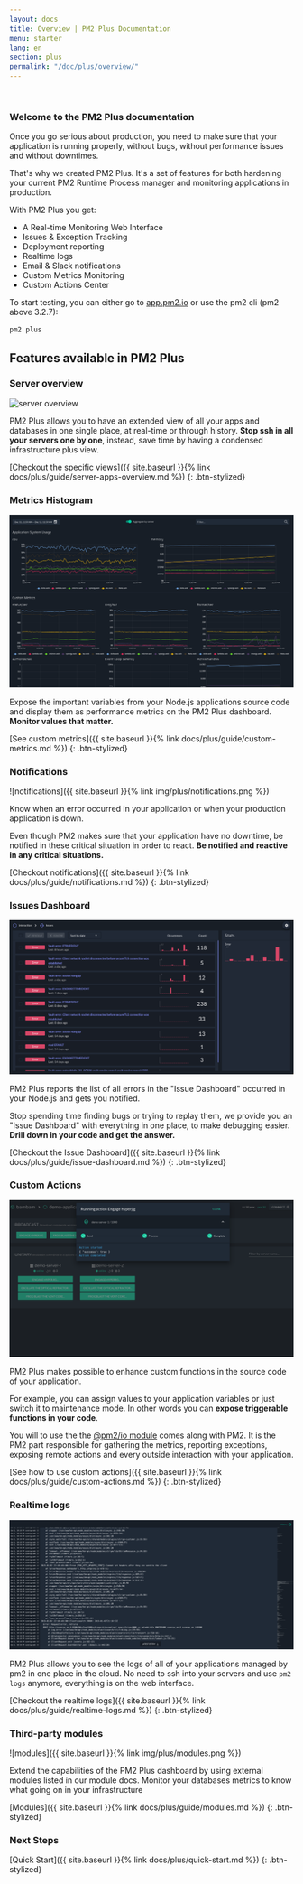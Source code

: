 ```yaml
---
layout: docs
title: Overview | PM2 Plus Documentation
menu: starter
lang: en
section: plus
permalink: "/doc/plus/overview/"
---
```

<br/>
<h3>Welcome to the <b>PM2 Plus</b> documentation</h3>

Once you go serious about production, you need to make sure that your application is running properly, without bugs, without performance issues and without downtimes.

That's why we created PM2 Plus. It's a set of features for both hardening your current PM2 Runtime Process manager and monitoring applications in production.

With PM2 Plus you get:

- A Real-time Monitoring Web Interface
- Issues & Exception Tracking
- Deployment reporting
- Realtime logs
- Email & Slack notifications
- Custom Metrics Monitoring
- Custom Actions Center

To start testing, you can either go to [app.pm2.io](https://app.pm2.io) or use the pm2 cli (pm2 above 3.2.7):

```bash
pm2 plus
```

## Features available in PM2 Plus

### Server overview

![server overview](https://cdn.jsdelivr.net/gh/keymetrics/branding/screenshots/plus/overview/server_overview.png)

PM2 Plus allows you to have an extended view of all your apps and databases in one single place, at real-time or through history. **Stop ssh in all your servers one by one**, instead, save time by having a condensed infrastructure plus view.

[Checkout the specific views]({{ site.baseurl }}{% link docs/plus/guide/server-apps-overview.md %})
{: .btn-stylized}

### Metrics Histogram

![custom metrics](https://raw.githubusercontent.com/keymetrics/branding/master/screenshots/plus/histograms/histograms.png)

Expose the important variables from your Node.js applications source code and display them as performance metrics on the PM2 Plus dashboard. **Monitor values that matter.**

[See custom metrics]({{ site.baseurl }}{% link docs/plus/guide/custom-metrics.md %})
{: .btn-stylized}

### Notifications

![notifications]({{ site.baseurl }}{% link img/plus/notifications.png %})

Know when an error occurred in your application or when your production application is down.

Even though PM2 makes sure that your application have no downtime, be notified in these critical situation in order to react. **Be notified and reactive in any critical situations.**

[Checkout notifications]({{ site.baseurl }}{% link docs/plus/guide/notifications.md %})
{: .btn-stylized}

### Issues Dashboard

![issue dashboard](https://raw.githubusercontent.com/keymetrics/branding/master/screenshots/plus/issues/issues.png)

PM2 Plus reports the list of all errors in the "Issue Dashboard" occurred in your Node.js and gets you notified.

Stop spending time finding bugs or trying to replay them, we provide you an "Issue Dashboard" with everything in one place, to make debugging easier. **Drill down in your code and get the answer.**

[Checkout the Issue Dashboard]({{ site.baseurl }}{% link docs/plus/guide/issue-dashboard.md %})
{: .btn-stylized}

### Custom Actions

![remote action](https://raw.githubusercontent.com/keymetrics/branding/master/screenshots/plus/actionCenter/actionCenter.png)

PM2 Plus makes possible to enhance custom functions in the source code of your application.

For example, you can assign values to your application variables or just switch it to maintenance mode. In other words you can **expose triggerable functions in your code**.

You will to use the the [@pm2/io module](https://github.com/keymetrics/pm2-io-apm) comes along with PM2. It is the PM2 part responsible for gathering the metrics, reporting exceptions, exposing remote actions and every outside interaction with your application.

[See how to use custom actions]({{ site.baseurl }}{% link docs/plus/guide/custom-actions.md %})
{: .btn-stylized}

### Realtime logs

![remote action](https://raw.githubusercontent.com/keymetrics/branding/master/screenshots/plus/logs/logs.png)

PM2 Plus allows you to see the logs of all of your applications managed by pm2 in one place in the cloud.
No need to ssh into your servers and use `pm2 logs` anymore, everything is on the web interface.

[Checkout the realtime logs]({{ site.baseurl }}{% link docs/plus/guide/realtime-logs.md %})
{: .btn-stylized}

### Third-party modules

![modules]({{ site.baseurl }}{% link img/plus/modules.png %})

Extend the capabilities of the PM2 Plus dashboard by using external modules listed in our module docs.
Monitor your databases metrics to know what going on in your infrastructure

[Modules]({{ site.baseurl }}{% link docs/plus/guide/modules.md %})
{: .btn-stylized}

### Next Steps

[Quick Start]({{ site.baseurl }}{% link docs/plus/quick-start.md %})
{: .btn-stylized}
